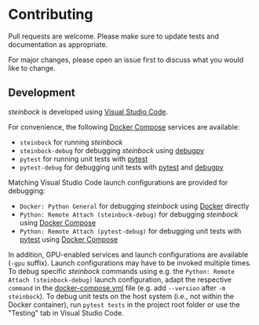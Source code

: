 # Contributing

Pull requests are welcome. Please make sure to update tests and documentation as appropriate.

For major changes, please open an issue first to discuss what you would like to change.

## Development

*steinbock* is developed using [Visual Studio Code](https://code.visualstudio.com).

For convenience, the following [Docker Compose](https://docs.docker.com/compose) services are available:
  - `steinbock` for running *steinbock*
  - `steinbock-debug` for debugging *steinbock* using [debugpy](https://github.com/microsoft/debugpy)
  - `pytest` for running unit tests with [pytest](https://pytest.org)
  - `pytest-debug` for debugging unit tests with [pytest](https://pytest.org) and [debugpy](https://github.com/microsoft/debugpy)

Matching Visual Studio Code launch configurations are provided for debugging:
  - `Docker: Python General` for debugging *steinbock* using [Docker](https://www.docker.com) directly
  - `Python: Remote Attach (steinbock-debug)` for debugging *steinbock* using [Docker Compose](https://docs.docker.com/compose)
  - `Python: Remote Attach (pytest-debug)` for debugging unit tests with [pytest](https://pytest.org) using [Docker Compose](https://docs.docker.com/compose)

In addition, GPU-enabled services and launch configurations are available (`-gpu` suffix). Launch configurations may have to be invoked multiple times. To debug specific *steinbock* commands using e.g. the `Python: Remote Attach (steinbock-debug)` launch configuration, adapt the respective `command` in the [docker-compose.yml](https://github.com/BodenmillerGroup/steinbock/blob/main/docker-compose.yml) file (e.g. add `--version` after `-m steinbock`). To debug unit tests on the host system (i.e., not within the Docker container), run `pytest tests` in the project root folder or use the "Testing" tab in Visual Studio Code.
